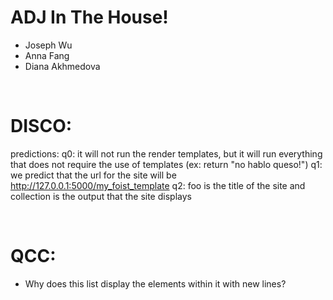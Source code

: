 # ADJ In The House!
* Joseph Wu
* Anna Fang
* Diana Akhmedova

<br>

# DISCO:
predictions: 
q0: it will not run the render templates, but it will run everything that does not require the use of templates (ex: return "no hablo queso!")
q1: we predict that the url for the site will be http://127.0.0.1:5000/my_foist_template
q2: foo is the title of the site and collection is the output that the site displays 

<br>

# QCC:
* Why does this list display the elements within it with new lines? 
